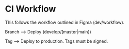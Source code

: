 # CI Workflow

This follows the workflow outlined in Figma (dev/workflow).

Branch --> Deploy (develop/[master|main])

Tag --> Deploy to production. Tags must be signed.
